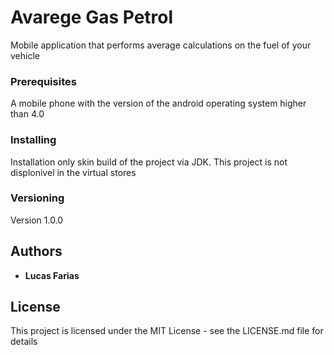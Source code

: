 # Avarege Gas Petrol
Mobile application that performs average calculations on the fuel of your vehicle

### Prerequisites
A mobile phone with the version of the android operating system higher than 4.0

### Installing
Installation only skin build of the project via JDK.
This project is not displonivel in the virtual stores

### Versioning
Version 1.0.0

## Authors
* **Lucas Farias**

## License
This project is licensed under the MIT License - see the LICENSE.md file for details
